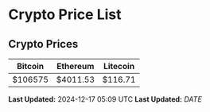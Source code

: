 # Crypto Price List

## Crypto Prices
| Bitcoin | Ethereum | Litecoin |
| ------- | -------- | -------- |
| $106575 | $4011.53 | $116.71 |
**Last Updated:** 2024-12-17 05:09 UTC
**Last Updated:** $DATE$
